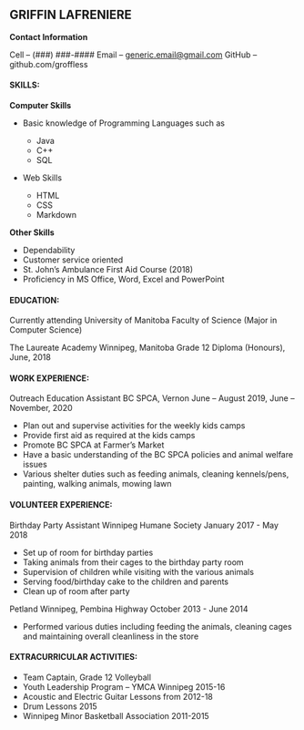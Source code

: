 ## GRIFFIN LAFRENIERE

__Contact Information__

Cell  – (###) ###-####
Email   – generic.email@gmail.com
GitHub  – github.com/groffless

#### SKILLS:

__Computer Skills__
- Basic knowledge of Programming Languages such as 
  - Java 
  - C++ 
  - SQL

- Web Skills
  - HTML
  - CSS
  - Markdown

__Other Skills__
- Dependability
- Customer service oriented
- St. John’s Ambulance First Aid Course (2018)
- Proficiency in MS Office, Word, Excel and PowerPoint

#### EDUCATION:

Currently attending	University of Manitoba Faculty of Science (Major in Computer Science)

The Laureate Academy Winnipeg, Manitoba Grade 12 Diploma (Honours), June, 2018	

#### WORK EXPERIENCE:				

Outreach Education Assistant
BC SPCA, Vernon
June – August 2019, June  – November, 2020	

- Plan out and supervise activities for the weekly kids camps
- Provide first aid as required at the kids camps
- Promote BC SPCA at Farmer’s Market
- Have a basic understanding of the BC SPCA policies and animal welfare issues
- Various shelter duties such as feeding animals, cleaning kennels/pens, painting, walking animals, mowing lawn


#### VOLUNTEER EXPERIENCE:

Birthday Party Assistant
Winnipeg Humane Society
January 2017 - May 2018
		
- Set up of room for birthday parties
- Taking animals from their cages to the birthday party room
- Supervision of children while visiting with the various animals
- Serving food/birthday cake to the children and parents
- Clean up of room after party

Petland
Winnipeg, Pembina Highway
October 2013 - June 2014

- Performed various duties including feeding the animals, cleaning cages and maintaining overall cleanliness in the store


#### EXTRACURRICULAR ACTIVITIES:	

- Team Captain, Grade 12 Volleyball
- Youth Leadership Program – YMCA Winnipeg 2015-16
- Acoustic and Electric Guitar Lessons from 2012-18
- Drum Lessons 2015
- Winnipeg Minor Basketball Association 2011-2015


